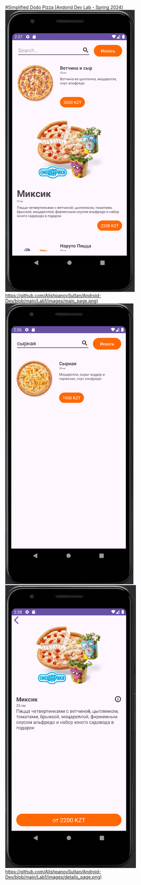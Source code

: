 #Simplified Dodo Pizza [Andorid Dev Lab - Spring 2024]
![alt text](https://github.com/AlishpanovSultan/Android-Dev/blob/main/Lab1/images/main_page.png)https://github.com/AlishpanovSultan/Android-Dev/blob/main/Lab1/images/main_page.png)
![alt text](https://github.com/AlishpanovSultan/Android-Dev/blob/main/Lab1/images/search_working.png)
![alt text](https://github.com/AlishpanovSultan/Android-Dev/blob/main/Lab1/images/details_page.png)https://github.com/AlishpanovSultan/Android-Dev/blob/main/Lab1/images/details_page.png)
